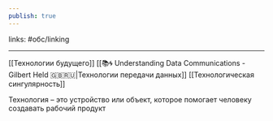 ```yaml
---
publish: true
---
```

links: #обс/linking 

---


[[Технологии будущего]]
[[📚🌀 Understanding Data Communications - Gilbert Held 🇬🇧🇷🇺|Технологии передачи данных]]
[[Технологическая сингулярность]]

Технология – это устройство или объект, которое помогает человеку создавать рабочий продукт